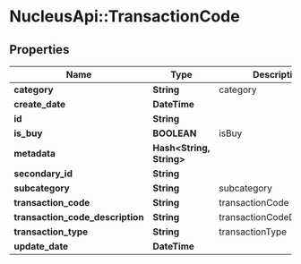 # NucleusApi::TransactionCode

## Properties
Name | Type | Description | Notes
------------ | ------------- | ------------- | -------------
**category** | **String** | category | [optional] 
**create_date** | **DateTime** |  | [optional] 
**id** | **String** |  | [optional] 
**is_buy** | **BOOLEAN** | isBuy | [optional] 
**metadata** | **Hash&lt;String, String&gt;** |  | [optional] 
**secondary_id** | **String** |  | [optional] 
**subcategory** | **String** | subcategory | [optional] 
**transaction_code** | **String** | transactionCode | 
**transaction_code_description** | **String** | transactionCodeDescription | [optional] 
**transaction_type** | **String** | transactionType | [optional] 
**update_date** | **DateTime** |  | [optional] 


